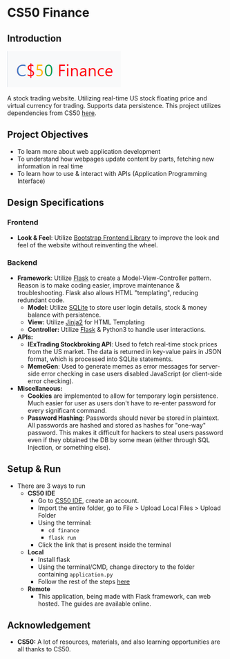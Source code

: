 # CS50 Finance

## Introduction

![CS50 Finance Logo](readme-img/cs50-finance-logo.png)

A stock trading website. Utilizing real-time US stock floating price and virtual currency for trading. Supports data persistence. This project utilizes dependencies from CS50 [here](https://docs.cs50.net/2017/ap/problems/finance/finance.html). 

## Project Objectives

- To learn more about web application development
- To understand how webpages update content by parts, fetching new information in real time
- To learn how to use & interact with APIs (Application Programming Interface) 

## Design Specifications

### Frontend

- **Look & Feel**: Utilize [Bootstrap Frontend Library](www.getbootstrap.com) to improve the look and feel of the website without reinventing the wheel.

### Backend

- **Framework**: Utilize [Flask](www.palletsprojects.com/p/flask/) to create a Model-View-Controller pattern. Reason is to make coding easier, improve maintenance & troubleshooting. Flask also allows HTML "templating", reducing redundant code.
  - **Model**: Utilize [SQLite](www.sqlite.org) to store user login details, stock & money balance with persistence.
  - **View:** Utilize [Jinja2]() for HTML Templating
  - **Controller:** Utilize [Flask](www.palletsprojects.com/p/flask/) & Python3 to handle user interactions.
- **APIs:** 
  - **IExTrading Stockbroking API**: Used to fetch real-time stock prices from the US market. The data is returned in key-value pairs in JSON format, which is processed into SQLite statements.
  - **MemeGen**: Used to generate memes as error messages for server-side error checking in case users disabled JavaScript (or client-side error checking).
- **Miscellaneous:**
  - **Cookies** are implemented to allow for temporary login persistence. Much easier for user as users don't have to re-enter password for every significant command.
  - **Password Hashing**: Passwords should never be stored in plaintext. All passwords are hashed and stored as hashes for "one-way" password. This makes it difficult for hackers to steal users password even if they obtained the DB by some mean (either through SQL Injection, or something else).

## Setup & Run

- There are 3 ways to run
  - **CS50 IDE**
    - Go to [CS50 IDE](ide.cs50.io), create an account.
    - Import the entire folder, go to File > Upload Local Files > Upload Folder
    - Using the terminal:
      - `cd finance`
      - `flask run`
    - Click the link that is present inside the terminal
  - **Local**
    - Install flask
    - Using the terminal/CMD, change directory to the folder containing `application.py`
    - Follow the rest of the steps [here](flask.palletsprojects.com/en/1.1.x/cli/#run-the-development-server)
  - **Remote**
    - This application, being made with Flask framework, can web hosted. The guides are available online.

## Acknowledgement

- **CS50:** A lot of resources, materials, and also learning opportunities are all thanks to CS50.

